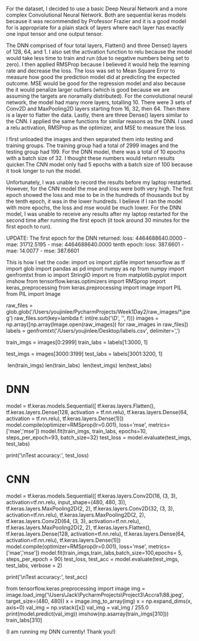 For the dataset, I decided to use a basic Deep Neural Network and a more complex Convolutional Neural Network. Both are sequential keras models because it was recommended by Professor Frazier and it is a good model for is appropriate for a plain stack of layers where each layer has exactly one input tensor and one output tensor.

The DNN comprised of four total layers, Flatten() and three Dense() layers of 128, 64, and 1. I also set the activation function to relu because the model would take less time to train and run (due to negative numbers being set to zero). I then applied RMSProp because I believed it would help the learning rate and decrease the loss. The loss was set to Mean Square Error to measure how good the prediction model did at predicting the expected outcome. MSE would be good for the regression model and also because the it would penalize larger outliers (which is good because we are assuming the targets are noramally distributed).
For the convolutional neural network, the model had many more layers, totalling 10. There were 3 sets of Conv2D and MaxPooling2D layers starting from 16, 32, then 64. Then there is a layer to flatter the data. Lastly, there are three Dense() layers similar to the CNN. I applied the same functions for similar reasons as the DNN. I used a relu activation, RMSProp as the optimizer, and MSE to measure the loss.

I first unloaded the images and then separated them into testing and training groups. The training group had a total of 2999 images and the testing group had 199. For the DNN model, there was a total of 10 epochs with a batch size of 32. I thought these numbers would return results quicker.The CNN model only had 5 epochs with a batch size of 100 because it took longer to run the model.

Unfortunately, I was unable to record the results before my laptop restarted. However, for the CNN model the mse and loss were both very high. The first epoch showed the loss and mse to be in the hundreds of thousands but by the tenth epoch, it was in the lower hundreds. I believe if I ran the model with more epochs, the loss and mse would be much lower. For the DNN model, I was unable to receive any results after my laptop restarted for the second time after running the first epoch (it took around 30 minutes for the first epoch to run). 

UPDATE: The first epoch for the DNN returned: loss: 4464688640.0000 - mae: 31712.5195 - mse: 4464688640.0000
tenth epoch: loss: 387.6601 - mae: 14.0077 - mse: 387.6601

This is how I set the code:
import os
import zipfile
import tensorflow as tf
import glob
import pandas as pd
import numpy as np
from numpy import genfromtxt
from io import StringIO
import re
from matplotlib.pyplot import imshow
from tensorflow.keras.optimizers import RMSprop
import keras_preprocessing
from keras.preprocessing import image
import PIL
from PIL import Image

raw_files = glob.glob('/Users/youjinlee/PycharmProjects/Week1Day2/raw_images/*.jpeg')
raw_files.sort(key=lambda f: int(re.sub('\D', '', f)))
images = np.array([np.array(Image.open(raw_images)) for raw_images in raw_files])
labels = genfromtxt('/Users/youjinlee/Desktop/labels.csv', delimiter=',')

train_imgs = images[0:2999]
train_labs = labels[1:3000, 1]

test_imgs = images[3000:3199]
test_labs = labels[3001:3200, 1]

​
len(train_imgs)
len(train_labs)
​
len(test_imgs)
len(test_labs)

# DNN
model = tf.keras.models.Sequential([
  tf.keras.layers.Flatten(),
  tf.keras.layers.Dense(128, activation = tf.nn.relu),
  tf.keras.layers.Dense(64, activation = tf.nn.relu),
  tf.keras.layers.Dense(1)])
model.compile(optimizer=RMSprop(lr=0.001), loss='mse', metrics=['mae','mse'])
model.fit(train_imgs, train_labs, epochs=10, steps_per_epoch=93, batch_size=32)
test_loss = model.evaluate(test_imgs, test_labs)

print('\nTest accuracy:', test_loss)

# CNN
model = tf.keras.models.Sequential([
  tf.keras.layers.Conv2D(16, (3, 3), activation=tf.nn.relu, input_shape=(480, 480, 3)),
  tf.keras.layers.MaxPooling2D(2, 2),
  tf.keras.layers.Conv2D(32, (3, 3), activation=tf.nn.relu),
  tf.keras.layers.MaxPooling2D(2, 2),
  tf.keras.layers.Conv2D(64, (3, 3), activation=tf.nn.relu),
  tf.keras.layers.MaxPooling2D(2, 2),
  tf.keras.layers.Flatten(),
  tf.keras.layers.Dense(128, activation=tf.nn.relu),
  tf.keras.layers.Dense(64, activation=tf.nn.relu),
  tf.keras.layers.Dense(1)])
model.compile(optimizer=RMSprop(lr=0.001), loss='mse', metrics=['mae','mse'])
model.fit(train_imgs,train_labs,batch_size=100,epochs= 5, steps_per_epoch = 90)
test_loss, test_acc = model.evaluate(test_imgs, test_labs, verbose = 2)

print('\nTest accuracy:', test_acc)

from tensorflow.keras.preprocessing import image
img = image.load_img('\\Users\\Jack\\PycharmProjects\\Project3\\Accra1\\88.jpeg', target_size=(480, 480))
x = image.img_to_array(img)
x = np.expand_dims(x, axis=0)
val_img = np.vstack([x])
val_img = val_img / 255.0
print(model.predict(val_img))
imshow(np.asarray(train_imgs[310]))
train_labs[310]

(I am running my DNN currently! Thank you!)
